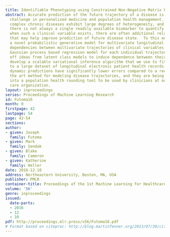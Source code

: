 ```yaml
---
title: Identifiable Phenotyping using Constrained Non-Negative Matrix Factorization
abstract: Accurate prediction of the future trajectory of a disease is an important
  challenge in personalized medicine and population health management.  However, many
  complex chronic diseases exhibit large degrees of heterogeneity, and furthermore
  there is not always a single readily available biomarker to quantify disease severity.  Even
  when such a clinical variable exists, there are often additional related biomarkers
  that may help improve prediction of future disease state.  To this end, we propose
  a novel probabilistic generative model for multivariate longitudinal data that captures
  dependencies between multivariate trajectories of clinical variables.  We use a
  Gaussian process based regression model for each individual trajectory, and build
  off ideas from latent class models to induce dependence between their mean functions.  We
  develop a scalable variational inference algorithm that we use to fit our model
  to a large dataset of longitudinal electronic patient health records.  Our model’s
  dynamic predictions have significantly lower errors compared to a recent state of
  the art method for modeling disease trajectories, and they are being incorporated
  into a population health rounding tool to be used by clinicians at our local accountable
  care organization.
layout: inproceedings
series: Proceedings of Machine Learning Research
id: Futoma16
month: 0
firstpage: 42
lastpage: 54
page: 42-54
sections: 
author:
- given: Joseph
  family: Futoma
- given: Mark
  family: Sendak
- given: Blake
  family: Cameron
- given: Katherine
  family: Heller
date: 2016-12-10
address: Northeastern University, Boston, MA, USA
publisher: PMLR
container-title: Proceedings of the 1st Machine Learning for Healthcare Conference
volume: '56'
genre: inproceedings
issued:
  date-parts:
  - 2016
  - 12
  - 10
pdf: http://proceedings.mlr.press/v56/Futoma16.pdf
# Format based on citeproc: http://blog.martinfenner.org/2013/07/30/citeproc-yaml-for-bibliographies/
---
```

